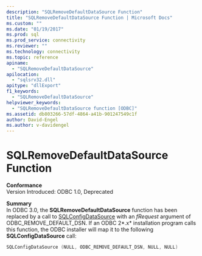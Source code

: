 ```yaml
---
description: "SQLRemoveDefaultDataSource Function"
title: "SQLRemoveDefaultDataSource Function | Microsoft Docs"
ms.custom: ""
ms.date: "01/19/2017"
ms.prod: sql
ms.prod_service: connectivity
ms.reviewer: ""
ms.technology: connectivity
ms.topic: reference
apiname: 
  - "SQLRemoveDefaultDataSource"
apilocation: 
  - "sqlsrv32.dll"
apitype: "dllExport"
f1_keywords: 
  - "SQLRemoveDefaultDataSource"
helpviewer_keywords: 
  - "SQLRemoveDefaultDataSource function [ODBC]"
ms.assetid: db803266-57df-4864-a41b-901247549c1f
author: David-Engel
ms.author: v-davidengel
---
```

# SQLRemoveDefaultDataSource Function
**Conformance**  
 Version Introduced: ODBC 1.0, Deprecated  
  
 **Summary**  
 In ODBC 3.0, the **SQLRemoveDefaultDataSource** function has been replaced by a call to [SQLConfigDataSource](../../../odbc/reference/syntax/sqlconfigdatasource-function.md) with an *fRequest* argument of ODBC_REMOVE_DEFAULT_DSN. If an ODBC 2*.x* installation program calls this function, the ODBC installer will map it to the following **SQLConfigDataSource** call:  
  
```cpp  
SQLConfigDataSource (NULL, ODBC_REMOVE_DEFAULT_DSN, NULL, NULL)  
```
